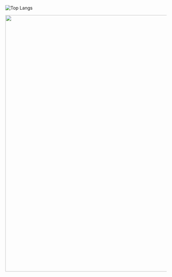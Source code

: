 ![Top Langs](https://github-readme-stats.vercel.app/api/top-langs/?username=GitTOWA&layout=donut&title_color=000000&text_color=00ff00&bg_color=000000)

<a href="https://github.com/ryo-ma/github-profile-trophy">
  <img width=800 src="https://github-profile-trophy.vercel.app/?username=GitTOWA&column=9&theme=gruvbox&no-frame=false"/>
</a>
